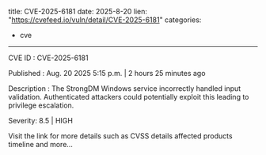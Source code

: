  
title: CVE-2025-6181
date: 2025-8-20
lien: "https://cvefeed.io/vuln/detail/CVE-2025-6181"
categories:
  - cve
---

CVE ID : CVE-2025-6181

Published :  Aug. 20
2025
5:15 p.m. | 2 hours
25 minutes ago

Description : The StrongDM Windows service incorrectly handled input validation. Authenticated attackers could potentially exploit this leading to privilege escalation.

Severity: 8.5 | HIGH

Visit the link for more details
such as CVSS details
affected products
timeline
and more...

